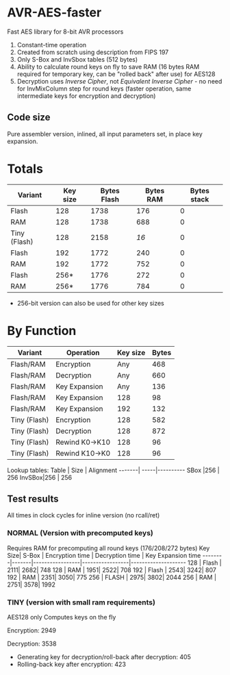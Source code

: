 # AVR-AES-faster
Fast AES library for 8-bit AVR processors
1. Constant-time operation
2. Created from scratch using description from FIPS 197 
2. Only S-Box and InvSbox tables (512 bytes) 
3. Ability to calculate round keys on fly to save RAM (16 bytes RAM required for temporary key, can be "rolled back" after use) for AES128
4. Decryption uses *Inverse Cipher*, not *Equivalent Inverse Cipher* - no need for InvMixColumn step for round keys (faster operation, same intermediate keys for encryption and decryption)

## Code size

Pure assembler version, inlined, all input parameters set, in place key expansion.

# Totals

Variant       | Key size | Bytes Flash | Bytes RAM | Bytes stack
--------------|----------|-------------|-----------|------------
Flash         | 128      | 1738        | 176       | 0
RAM           | 128      | 1738        | 688       | 0
Tiny (Flash)  | 128      | 2158        | _16_      | 0
Flash         | 192      | 1772        | 240       | 0
RAM           | 192      | 1772        | 752       | 0
Flash         | 256*     | 1776        | 272       | 0
RAM           | 256*     | 1776        | 784       | 0


* 256-bit version can also be used for other key sizes

# By Function
Variant       | Operation     | Key size | Bytes
--------------|---------------|----------|---------
Flash/RAM     | Encryption    | Any      | 468
Flash/RAM     | Decryption    | Any      | 660
Flash/RAM     | Key Expansion | Any      | 136
Flash/RAM     | Key Expansion | 128      | 98
Flash/RAM     | Key Expansion | 192      | 132
Tiny (Flash)  | Encryption    | 128      | 582
Tiny (Flash)  | Decryption    | 128      | 872 
Tiny (Flash)  | Rewind K0->K10| 128      | 96
Tiny (Flash)  | Rewind K10->K0| 128      | 96

Lookup tables:
Table  | Size | Alignment
-------| -----|----------
SBox   |256   | 256
InvSBox|256   | 256     

## Test results
All times in clock cycles for inline version (no rcall/ret)
### NORMAL (Version with precomputed keys)
Requires RAM for precomputing all round keys (176/208/272 bytes)
Key Size| S-Box | Encryption time | Decryption time | Key Expansion time
--------|-------|-----------------|-----------------|--------------------
128     | Flash |             2111|             2682|               748
128     | RAM   |             1951|             2522|               708 
192     | Flash |             2543|             3242|               807 
192     | RAM   |             2351|             3050|               775
256     | FLASH |             2975|             3802|              2044
256     | RAM   |             2751|             3578|              1992

### TINY (version with small ram requirements)
AES128 only
Computes keys on the fly

Encryption: 2949

Decryption: 3538

* Generating key for decryption/roll-back after decryption: 405
* Rolling-back key after encryption: 423

